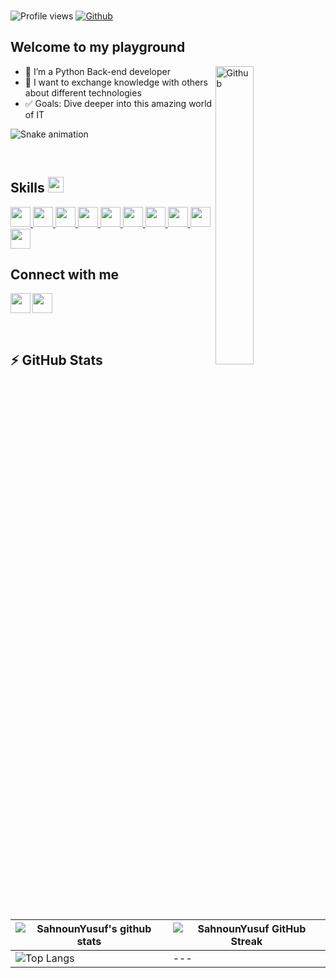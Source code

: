 <h3> </h3>


![Profile views](https://visitor-badge.glitch.me/badge?page_id=SahnounYusuf.SahnounYusuf)
[![Github](https://img.shields.io/github/followers/SahnounYusuf?label=Follow&style=social)](https://github.com/SahnounYusuf)
<h2>Welcome to my playground</h2>

<img width="35%" align="right" alt="Github" src="https://raw.githubusercontent.com/onimur/.github/master/.resources/git-header.svg" />

<ul>
<li><g-emoji class="g-emoji" alias="seedling" fallback-src="https://github.githubassets.com/images/icons/emoji/unicode/1f331.png">🐍</g-emoji> I’m a Python Back-end  developer</li>
<li><g-emoji class="g-emoji" alias="dancers" fallback-src="https://github.githubassets.com/images/icons/emoji/unicode/1f46f.png">🤝</g-emoji> I want to exchange knowledge with others about different technologies </li>
<li><g-emoji class="g-emoji" alias="thinking" fallback-src="https://github.githubassets.com/images/icons/emoji/unicode/1f914.png">✅</g-emoji> Goals: Dive deeper into this amazing world of IT</li>

</ul>
 
<div>
 
![Snake animation](https://github.com/fabricius1/fabricius1/blob/output/github-contribution-grid-snake.svg)
</div>

<br>

<h2> Skills <img src = "https://media2.giphy.com/media/QssGEmpkyEOhBCb7e1/giphy.gif?cid=ecf05e47a0n3gi1bfqntqmob8g9aid1oyj2wr3ds3mg700bl&rid=giphy.gif" width = 25px> </h2>
<a href= https://github.com/Aditya664?tab=repositories&q=&type=&language=python&sort= > <img width ='32px' src ='https://raw.githubusercontent.com/rahulbanerjee26/githubAboutMeGenerator/main/icons/python.svg'> </a>
<a href= https://github.com/Aditya664?tab=repositories&q=&type=&language=django&sort= > <img width ='32px' src ='https://raw.githubusercontent.com/rahulbanerjee26/githubAboutMeGenerator/main/icons/django.svg'> </a>
<a href= https://github.com/Aditya664?tab=repositories&q=&type=&language=aws&sort= > <img width ='32px' src ='https://raw.githubusercontent.com/rahulbanerjee26/githubAboutMeGenerator/main/icons/aws.svg'> </a>
<a href= https://github.com/Aditya664?tab=repositories&q=&type=&language=gcp&sort= > <img width ='32px' src ='https://raw.githubusercontent.com/rahulbanerjee26/githubAboutMeGenerator/main/icons/gcp.svg'> </a>
<a href= https://github.com/Aditya664?tab=repositories&q=&type=&language=azure&sort= > <img width ='32px' src ='https://raw.githubusercontent.com/rahulbanerjee26/githubAboutMeGenerator/main/icons/azure.svg'> </a>
<a href= https://github.com/Aditya664?tab=repositories&q=&type=&language=nodejs&sort= > <img width ='32px' src ='https://raw.githubusercontent.com/rahulbanerjee26/githubAboutMeGenerator/main/icons/nodejs.svg'> </a>
<a href= https://github.com/Aditya664?tab=repositories&q=&type=&language=javascript&sort= > <img width ='32px' src ='https://raw.githubusercontent.com/rahulbanerjee26/githubAboutMeGenerator/main/icons/javascript.svg'> </a>
<a href= https://github.com/Aditya664?tab=repositories&q=&type=&language=typecript&sort= > <img width ='32px' src ='https://raw.githubusercontent.com/rahulbanerjee26/githubAboutMeGenerator/main/icons/typescript.svg'> </a>
<a href= https://github.com/Aditya664?tab=repositories&q=&type=&language=mongodb&sort= > <img width ='32px' src ='https://raw.githubusercontent.com/rahulbanerjee26/githubAboutMeGenerator/main/icons/mongodb.svg'> </a>
<a href= https://github.com/Aditya664?tab=repositories&q=&type=&language=angularjs&sort= > <img width ='32px' src ='https://raw.githubusercontent.com/rahulbanerjee26/githubAboutMeGenerator/main/icons/angularjs.svg'> </a>


<h2> Connect with me </h2>

<a href = 'https://www.linkedin.com/in/sahnoun-youssef/'> <img width = '32px' align= 'left' margin="10px" src="https://raw.githubusercontent.com/rahulbanerjee26/githubAboutMeGenerator/main/icons/linked-in-alt.svg"/></a> 

<a href = 'https://github.com/SahnounYusuf'> <img width = '32px' align= 'center' src="https://raw.githubusercontent.com/rahulbanerjee26/githubAboutMeGenerator/main/icons/github.svg"/></a>


<br>
<h2>⚡ GitHub Stats</h2>
<!-- [![SahnounYusuf's GitHub Activity Graph](https://activity-graph.herokuapp.com/graph?username=SahnounYusuf)](https://git.io/praveenscience) -->

| ![SahnounYusuf's github stats](https://github-readme-stats.vercel.app/api?username=SahnounYusuf&show_icons=true&theme=tokyonight) | ![SahnounYusuf GitHub Streak](https://github-readme-streak-stats.herokuapp.com/?user=SahnounYusuf&theme=tokyonight) | 
| --------------------------------------------------------------------------------------------------------------------------------- | ----------------------------------------------------------------------------------------------------------------------------------------------------------------------------------------------------------------- |
| ![Top Langs](https://github-readme-stats.vercel.app/api/top-langs/?username=SahnounYusuf&langs_count=8&theme=radical&layout=compact) | --- |
<br>

  
 
